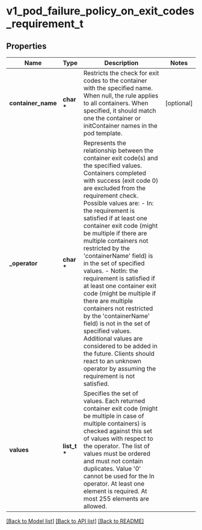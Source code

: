 # v1_pod_failure_policy_on_exit_codes_requirement_t

## Properties
Name | Type | Description | Notes
------------ | ------------- | ------------- | -------------
**container_name** | **char \*** | Restricts the check for exit codes to the container with the specified name. When null, the rule applies to all containers. When specified, it should match one the container or initContainer names in the pod template. | [optional] 
**_operator** | **char \*** | Represents the relationship between the container exit code(s) and the specified values. Containers completed with success (exit code 0) are excluded from the requirement check. Possible values are:  - In: the requirement is satisfied if at least one container exit code   (might be multiple if there are multiple containers not restricted   by the &#39;containerName&#39; field) is in the set of specified values. - NotIn: the requirement is satisfied if at least one container exit code   (might be multiple if there are multiple containers not restricted   by the &#39;containerName&#39; field) is not in the set of specified values. Additional values are considered to be added in the future. Clients should react to an unknown operator by assuming the requirement is not satisfied. | 
**values** | **list_t \*** | Specifies the set of values. Each returned container exit code (might be multiple in case of multiple containers) is checked against this set of values with respect to the operator. The list of values must be ordered and must not contain duplicates. Value &#39;0&#39; cannot be used for the In operator. At least one element is required. At most 255 elements are allowed. | 

[[Back to Model list]](../README.md#documentation-for-models) [[Back to API list]](../README.md#documentation-for-api-endpoints) [[Back to README]](../README.md)


